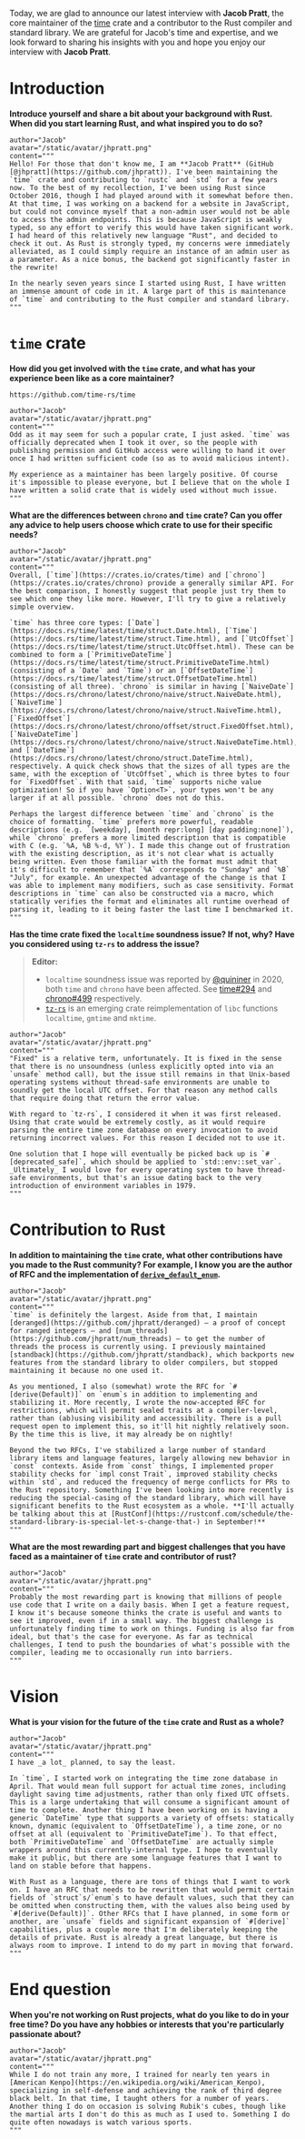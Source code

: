 Today, we are glad to announce our latest interview with **Jacob Pratt**, the core maintainer of the [time](https://crates.io/crates/time) crate and a contributor to the Rust compiler and standard library. We are grateful for Jacob's time and expertise, and we look forward to sharing his insights with you and hope you enjoy our interview with **Jacob Pratt**.

# Introduction

**Introduce yourself and share a bit about your background with Rust. When did you start learning Rust, and what inspired you to do so?**

```quote
author="Jacob"
avatar="/static/avatar/jhpratt.png"
content="""
Hello! For those that don't know me, I am **Jacob Pratt** (GitHub [@jhpratt](https://github.com/jhpratt)). I've been maintaining the `time` crate and contributing to `rustc` and `std` for a few years now. To the best of my recollection, I've been using Rust since October 2016, though I had played around with it somewhat before then. At that time, I was working on a backend for a website in JavaScript, but could not convince myself that a non-admin user would not be able to access the admin endpoints. This is because JavaScript is weakly typed, so any effort to verify this would have taken significant work. I had heard of this relatively new language "Rust", and decided to check it out. As Rust is strongly typed, my concerns were immediately alleviated, as I could simply require an instance of an admin user as a parameter. As a nice bonus, the backend got significantly faster in the rewrite!

In the nearly seven years since I started using Rust, I have written an immense amount of code in it. A large part of this is maintenance of `time` and contributing to the Rust compiler and standard library.
"""
```

# `time` crate

**How did you get involved with the `time` crate, and what has your experience been like as a core maintainer?**

```urlpreview
https://github.com/time-rs/time
```

```quote
author="Jacob"
avatar="/static/avatar/jhpratt.png"
content="""
Odd as it may seem for such a popular crate, I just asked. `time` was officially deprecated when I took it over, so the people with publishing permission and GitHub access were willing to hand it over once I had written sufficient code (so as to avoid malicious intent).

My experience as a maintainer has been largely positive. Of course it's impossible to please everyone, but I believe that on the whole I have written a solid crate that is widely used without much issue.
"""
```

**What are the differences between `chrono` and `time` crate? Can you offer any advice to help users choose which crate to use for their specific needs?**

```quote
author="Jacob"
avatar="/static/avatar/jhpratt.png"
content="""
Overall, [`time`](https://crates.io/crates/time) and [`chrono`](https://crates.io/crates/chrono) provide a generally similar API. For the best comparison, I honestly suggest that people just try them to see which one they like more. However, I'll try to give a relatively simple overview.

`time` has three core types: [`Date`](https://docs.rs/time/latest/time/struct.Date.html), [`Time`](https://docs.rs/time/latest/time/struct.Time.html), and [`UtcOffset`](https://docs.rs/time/latest/time/struct.UtcOffset.html). These can be combined to form a [`PrimitiveDateTime`](https://docs.rs/time/latest/time/struct.PrimitiveDateTime.html) (consisting of a `Date` and `Time`) or an [`OffsetDateTime`](https://docs.rs/time/latest/time/struct.OffsetDateTime.html) (consisting of all three). `chrono` is similar in having [`NaiveDate`](https://docs.rs/chrono/latest/chrono/naive/struct.NaiveDate.html), [`NaiveTime`](https://docs.rs/chrono/latest/chrono/naive/struct.NaiveTime.html), [`FixedOffset`](https://docs.rs/chrono/latest/chrono/offset/struct.FixedOffset.html), [`NaiveDateTime`](https://docs.rs/chrono/latest/chrono/naive/struct.NaiveDateTime.html), and [`DateTime`](https://docs.rs/chrono/latest/chrono/struct.DateTime.html), respectively. A quick check shows that the sizes of all types are the same, with the exception of `UtcOffset`, which is three bytes to four for `FixedOffset`. With that said, `time` supports niche value optimization! So if you have `Option<T>`, your types won't be any larger if at all possible. `chrono` does not do this.

Perhaps the largest difference between `time` and `chrono` is the choice of formatting. `time` prefers more powerful, readable descriptions (e.g. `[weekday], [month repr:long] [day padding:none]`), while `chrono` prefers a more limited description that is compatible with C (e.g. `%A, %B %-d, %Y`). I made this change out of frustration with the existing description, as it's not clear what is actually being written. Even those familiar with the format must admit that it's difficult to remember that `%A` corresponds to "Sunday" and `%B` "July", for example. An unexpected advantage of the change is that I was able to implement many modifiers, such as case sensitivity. Format descriptions in `time` can also be constructed via a macro, which statically verifies the format and eliminates all runtime overhead of parsing it, leading to it being faster the last time I benchmarked it.
"""
```

**Has the time crate fixed the `localtime` soundness issue? If not, why? Have you considered using `tz-rs` to address the issue?**

> **Editor:**
>
> - `localtime` soundness issue was reported by [@quininer](https://github.com/quininer) in 2020, both `time` and `chrono` have been affected. See [time#294](https://github.com/time-rs/time/issues/293) and [chrono#499](https://github.com/chronotope/chrono/issues/499) respectively.
> - [`tz-rs`](https://crates.io/crates/tz-rs) is an emerging crate reimplementation of `libc` functions `localtime`, `gmtime` and `mktime`.

```quote
author="Jacob"
avatar="/static/avatar/jhpratt.png"
content="""
"Fixed" is a relative term, unfortunately. It is fixed in the sense that there is no unsoundness (unless explicitly opted into via an `unsafe` method call), but the issue still remains in that Unix-based operating systems without thread-safe environments are unable to soundly get the local UTC offset. For that reason any method calls that require doing that return the error value.

With regard to `tz-rs`, I considered it when it was first released. Using that crate would be extremely costly, as it would require parsing the entire time zone database on every invocation to avoid returning incorrect values. For this reason I decided not to use it.

One solution that I hope will eventually be picked back up is `#[deprecated_safe]`, which should be applied to `std::env::set_var`. _Ultimately_ I would love for every operating system to have thread-safe environments, but that's an issue dating back to the very introduction of environment variables in 1979.
"""
```

# Contribution to Rust

**In addition to maintaining the `time` crate, what other contributions have you made to the Rust community? For example, I know you are the author of RFC and the implementation of [`derive_default_enum`](https://rust-lang.github.io/rfcs/3107-derive-default-enum.html).**

```quote
author="Jacob"
avatar="/static/avatar/jhpratt.png"
content="""
`time` is definitely the largest. Aside from that, I maintain [deranged](https://github.com/jhpratt/deranged) — a proof of concept for ranged integers — and [num_threads](https://github.com/jhpratt/num_threads) — to get the number of threads the process is currently using. I previously maintained [standback](https://github.com/jhpratt/standback), which backports new features from the standard library to older compilers, but stopped maintaining it because no one used it.

As you mentioned, I also (somewhat) wrote the RFC for `#[derive(Default)]` on `enum`s in addition to implementing and stabilizing it. More recently, I wrote the now-accepted RFC for restrictions, which will permit sealed traits at a compiler-level, rather than (ab)using visibility and accessibility. There is a pull request open to implement this, so it'll hit nightly relatively soon. By the time this is live, it may already be on nightly!

Beyond the two RFCs, I've stabilized a large number of standard library items and language features, largely allowing new behavior in `const` contexts. Aside from `const` things, I implemented proper stability checks for `impl const Trait`, improved stability checks within `std`, and reduced the frequency of merge conflicts for PRs to the Rust repository. Something I've been looking into more recently is reducing the special-casing of the standard library, which will have significant benefits to the Rust ecosystem as a whole. **I'll actually be talking about this at [RustConf](https://rustconf.com/schedule/the-standard-library-is-special-let-s-change-that-) in September!**
"""
```

**What are the most rewarding part and biggest challenges that you have faced as a maintainer of `time` crate and contributor of rust?**

```quote
author="Jacob"
avatar="/static/avatar/jhpratt.png"
content="""
Probably the most rewarding part is knowing that millions of people use code that I write on a daily basis. When I get a feature request, I know it's because someone thinks the crate is useful and wants to see it improved, even if in a small way. The biggest challenge is unfortunately finding time to work on things. Funding is also far from ideal, but that's the case for everyone. As far as technical challenges, I tend to push the boundaries of what's possible with the compiler, leading me to occasionally run into barriers.
"""
```

# Vision

**What is your vision for the future of the `time` crate and Rust as a whole?**

```quote
author="Jacob"
avatar="/static/avatar/jhpratt.png"
content="""
I have _a lot_ planned, to say the least.

In `time`, I started work on integrating the time zone database in April. That would mean full support for actual time zones, including daylight saving time adjustments, rather than only fixed UTC offsets. This is a large undertaking that will consume a significant amount of time to complete. Another thing I have been working on is having a generic `DateTime` type that supports a variety of offsets: statically known, dynamic (equivalent to `OffsetDateTime`), a time zone, or no offset at all (equivalent to `PrimitiveDateTime`). To that effect, both `PrimitiveDateTime` and `OffsetDateTime` are actually simple wrappers around this currently-internal type. I hope to eventually make it public, but there are some language features that I want to land on stable before that happens.

With Rust as a language, there are tons of things that I want to work on. I have an RFC that needs to be rewritten that would permit certain fields of `struct`s/`enum`s to have default values, such that they can be omitted when constructing them, with the values also being used by `#[derive(Default)]`. Other RFCs that I have planned, in some form or another, are `unsafe` fields and significant expansion of `#[derive]` capabilities, plus a couple more that I'm deliberately keeping the details of private. Rust is already a great language, but there is always room to improve. I intend to do my part in moving that forward.
"""
```

# End question

**When you're not working on Rust projects, what do you like to do in your free time? Do you have any hobbies or interests that you're particularly passionate about?**

```quote
author="Jacob"
avatar="/static/avatar/jhpratt.png"
content="""
While I do not train any more, I trained for nearly ten years in [American Kenpo](https://en.wikipedia.org/wiki/American_Kenpo), specializing in self-defense and achieving the rank of third degree black belt. In that time, I taught others for a number of years. Another thing I do on occasion is solving Rubik's cubes, though like the martial arts I don't do this as much as I used to. Something I do quite often nowadays is watch various sports.
"""
```
